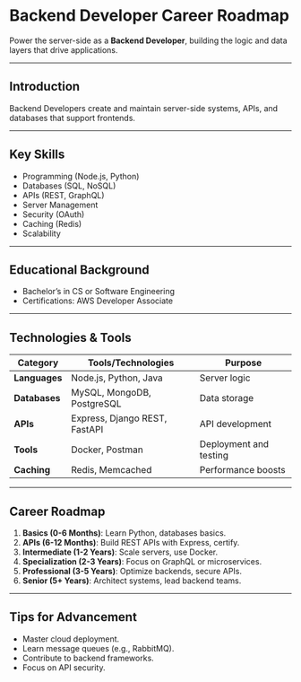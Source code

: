 # Backend Developer Career Roadmap

Power the server-side as a **Backend Developer**, building the logic and data layers that drive applications.

---

## Introduction
Backend Developers create and maintain server-side systems, APIs, and databases that support frontends.

---

## Key Skills
- Programming (Node.js, Python)
- Databases (SQL, NoSQL)
- APIs (REST, GraphQL)
- Server Management
- Security (OAuth)
- Caching (Redis)
- Scalability

---

## Educational Background
- Bachelor’s in CS or Software Engineering
- Certifications: AWS Developer Associate

---

## Technologies & Tools
| **Category**         | **Tools/Technologies**                     | **Purpose**                        |
|----------------------|--------------------------------------------|------------------------------------|
| **Languages**        | Node.js, Python, Java                      | Server logic                      |
| **Databases**        | MySQL, MongoDB, PostgreSQL                 | Data storage                      |
| **APIs**             | Express, Django REST, FastAPI              | API development                   |
| **Tools**            | Docker, Postman                            | Deployment and testing            |
| **Caching**          | Redis, Memcached                           | Performance boosts                |

---

## Career Roadmap
1. **Basics (0-6 Months)**: Learn Python, databases basics.  
2. **APIs (6-12 Months)**: Build REST APIs with Express, certify.  
3. **Intermediate (1-2 Years)**: Scale servers, use Docker.  
4. **Specialization (2-3 Years)**: Focus on GraphQL or microservices.  
5. **Professional (3-5 Years)**: Optimize backends, secure APIs.  
6. **Senior (5+ Years)**: Architect systems, lead backend teams.

---

## Tips for Advancement
- Master cloud deployment.
- Learn message queues (e.g., RabbitMQ).
- Contribute to backend frameworks.
- Focus on API security.